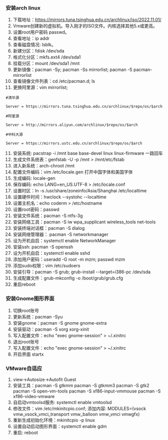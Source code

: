 ### 安装arch linux
1. 下载地址：https://mirrors.tuna.tsinghua.edu.cn/archlinux/iso/2022.11.01/
2. Vmware创建新的虚拟机。导入刚才的ISO文件。内核选择其他5.x或更高。
3. 设置root用户密码 passwd。
4. 查看地址：ip addr
5. 查看磁盘情况: lsblk。
6. 新建分区：fdisk /dev/sda
7. 格式化分区：mkfs.ext4 /dev/sda1
8. 挂载分区：mount /dev/sda1 /mnt
9. 更新镜像：pacman -Sy; pacman -Ss mirrorlist; pacman -S pacman-mirrorlist
10. 查看镜像文件列表：cd /etc/pacman.d; ls
11. 更换阿里源：vim mirrorlist; 
```shell
#清华源

Server = https://mirrors.tuna.tsinghua.edu.cn/archlinux/$repo/os/$arch

#阿里源

Server = http://mirrors.aliyun.com/archlinux/$repo/os/$arch

#中科大源

Server = https://mirrors.ustc.edu.cn/archlinux/$repo/os/$arch
```
11. 安装系统: pacstrap -i /mnt base base-devel linux linux-firmware 一路回车
12. 生成文件系统表：genfstab -U -p /mnt > /mnt/etc/fstab
13. 进入新系统：arch-chroot /mnt
14. 配置文件编码：vim /etc/locale.gen 打开中国字体和美国字体
15. 生成编码: locale-gen
16. 保存编码: echo LANG=en_US.UTF-8 > /etc/locale.conf
17. 设置时区：ln -s /usr/share/zoneinfo/Asia/Shanghai /etc/localtime
18. 设置硬件时间：hwclock --systohc --localtime
19. 设置主机名：echo coderm > /etc/hostname
20. 设置root密码：passwd
21. 安装文件系统：pacman -S ntfs-3g
22. 安装网络工具：pacman -S iw wpa_supplicant wireless_tools net-tools
23. 安装终端对话框：pacman -S dialog
24. 安装网络管理器： pacman -S networkmanager
25. 设为开机自启：systemctl enable NetworkManager
26. 安装ssh: pacman -S openssh
27. 设为开机自启：systemctl enable sshd
28. 添加用户密码：useradd -G root -m mzm; passwd mzm
29. 添加sudo权限：vim /etc/sudoers
30. 安装引导：pacman -S grub; grub-install --target=i386-pc /dev/sda
31. 生成配置文件：grub-mkconfig -o /boot/grub/grub.cfg
32. 重启reboot

### 安装Gnome图形界面
1. 切换root账号
2. 更新系统：pacman -Syu
3. 安装gnome：pacman -S gnome gnome-extra
4. 安装驱动：pacman -S xorg xorg-xinit
5. 写入配置文件：echo "exec gnome-session" > ~/.xinitrc
6. 退出root账号
7. 写入配置文件：echo "exec gnome-session" > ~/.xinitrc
8. 开启界面 startx

### VMware自适应
1. view->Autosize->Autofit Guest
2. 安装工具：pacman -S gtkmm
pacman -S gtkmm3
pacman -S gtk2
pacman -S open-vm-tools
pacman -S xf86-input-vmmouse
pacman -S xf86-video-vmware
3. 自启动vmtoolsd服务: systemctl enable vmtoolsd
4. 修改文件：vim /etc/mkinitcpio.conf; 添加内容: MODULES=(vsock vmw_vsock_vmci_transport vmw_balloon vmw_vmci vmwgfx)
5. 重新生成初始化环境：mkinitcpio -p linux
6. 设置自动启动图形界面：systemctl enable gdm
7. 重启: reboot